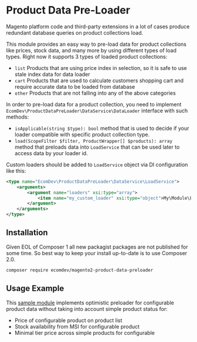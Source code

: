 # Product Data Pre-Loader

Magento platform code and third-party extensions in a lot of cases produce redundant database queries on product collections load.

This module provides an easy way to pre-load data for product collections like prices, stock data, and many more by using different types of load types.
Right now it supports 3 types of loaded product collections:

- `list` Products that are using price index in selection, so it is safe to use stale index data for data loader
- `cart` Products that are used to calculate customers shopping cart and require accurate data to be loaded from database
- `other` Products that are not falling into any of the above categories

In order to pre-load data for a product collection, you need to implement `EcomDev\ProductDataPreLoader\DataService\DataLoader` interface with such methods: 
- `isApplicable(string $type): bool` method that is used to decide if your loader compatible with specific product collection type.
- `load(ScopeFilter $filter, ProductWrapper[] $products): array` method that preloads data into `LoadService` that can be used later to access data by your loader id.


Custom loaders should be added to `LoadService` object via DI configuration like this:

```xml
<type name="EcomDev\ProductDataPreLoader\DataService\LoadService">
    <arguments>
        <argument name="loaders" xsi:type="array">
            <item name="my_custom_loader" xsi:type="object">My\Module\Loader\MyCustomLoader</item>
        </argument>
    </arguments>
</type>
```

## Installation

Given EOL of Composer 1 all new packagist packages are not published for some time. So best way to keep your install up-to-date is to use Composer 2.0.
```bash
composer require ecomdev/magento2-product-data-preloader
```
## Usage Example
This [sample module](https://github.com/EcomDev/example-preloading-configurable-product) implements optimistic preloader for configurable product data without taking into account simple product status for:

- Price of configurable product on product list
- Stock availability from MSI for configurable product
- Minimal tier price across simple products for configurable
